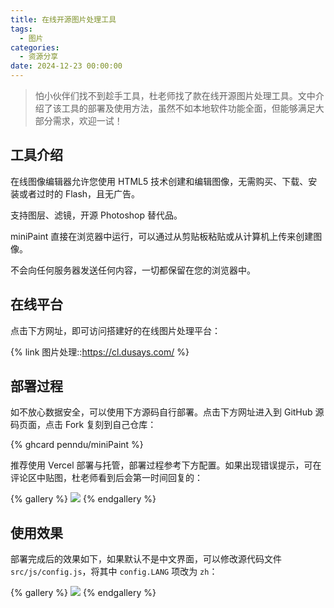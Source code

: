 ```yaml
---
title: 在线开源图片处理工具
tags:
  - 图片
categories:
  - 资源分享
date: 2024-12-23 00:00:00
---
```


> 怕小伙伴们找不到趁手工具，杜老师找了款在线开源图片处理工具。文中介绍了该工具的部署及使用方法，虽然不如本地软件功能全面，但能够满足大部分需求，欢迎一试！

<!-- more -->

## 工具介绍

在线图像编辑器允许您使用 HTML5 技术创建和编辑图像，无需购买、下载、安装或者过时的 Flash，且无广告。

支持图层、滤镜，开源 Photoshop 替代品。

miniPaint 直接在浏览器中运行，可以通过从剪贴板粘贴或从计算机上传来创建图像。

不会向任何服务器发送任何内容，一切都保留在您的浏览器中。

## 在线平台

点击下方网址，即可访问搭建好的在线图片处理平台：

{% link 图片处理::https://cl.dusays.com/ %}

## 部署过程

如不放心数据安全，可以使用下方源码自行部署。点击下方网址进入到 GitHub 源码页面，点击 Fork 复刻到自己仓库：

{% ghcard penndu/miniPaint %}

推荐使用 Vercel 部署与托管，部署过程参考下方配置。如果出现错误提示，可在评论区中贴图，杜老师看到后会第一时间回复的：

{% gallery %}
![](https://cdn.dusays.com/2024/12/781-1.jpg)
{% endgallery %}

## 使用效果

部署完成后的效果如下，如果默认不是中文界面，可以修改源代码文件 `src/js/config.js`，将其中 `config.LANG` 项改为 `zh`：

{% gallery %}
![](https://cdn.dusays.com/2024/12/779-4.jpg)
{% endgallery %}